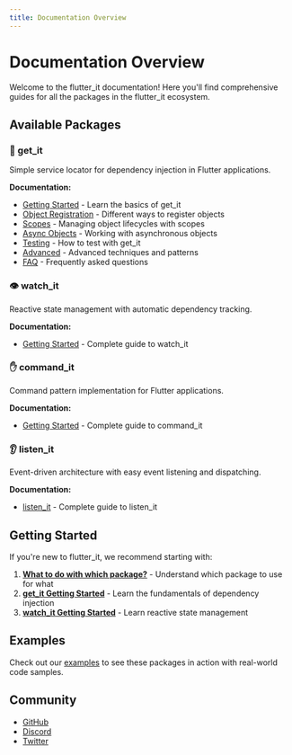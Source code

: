 ```yaml
---
title: Documentation Overview
---
```


# Documentation Overview

Welcome to the flutter_it documentation! Here you'll find comprehensive guides for all the packages in the flutter_it ecosystem.

## Available Packages

### 🎯 get_it
Simple service locator for dependency injection in Flutter applications.

**Documentation:**
- [Getting Started](/documentation/get_it/getting_started.md) - Learn the basics of get_it
- [Object Registration](/documentation/get_it/object_registration.md) - Different ways to register objects
- [Scopes](/documentation/get_it/scopes.md) - Managing object lifecycles with scopes
- [Async Objects](/documentation/get_it/async_objects.md) - Working with asynchronous objects
- [Testing](/documentation/get_it/testing.md) - How to test with get_it
- [Advanced](/documentation/get_it/advanced.md) - Advanced techniques and patterns
- [FAQ](/documentation/get_it/faq.md) - Frequently asked questions

### 👁️ watch_it
Reactive state management with automatic dependency tracking.

**Documentation:**
- [Getting Started](/documentation/watch_it/getting_started.md) - Complete guide to watch_it

### ✋ command_it
Command pattern implementation for Flutter applications.

**Documentation:**
- [Getting Started](/documentation/command_it/getting_started.md) - Complete guide to command_it

### 👂 listen_it
Event-driven architecture with easy event listening and dispatching.

**Documentation:**
- [listen_it](/documentation/listen_it/listen_it.md) - Complete guide to listen_it

## Getting Started

If you're new to flutter_it, we recommend starting with:

1. **[What to do with which package?](/getting_started/what_to_do_with_which_package.md)** - Understand which package to use for what
2. **[get_it Getting Started](/documentation/get_it/getting_started.md)** - Learn the fundamentals of dependency injection
3. **[watch_it Getting Started](/documentation/watch_it/getting_started.md)** - Learn reactive state management

## Examples

Check out our [examples](/examples/overview.md) to see these packages in action with real-world code samples.

## Community

- [GitHub](https://github.com/flutter-it)
- [Discord](https://discord.gg/g5hUvhRz)
- [Twitter](https://x.com/ThomasBurkhartB) 